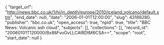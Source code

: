 {
  "target_url": "http://news.bbc.co.uk/1/hi/in_depth/europe/2010/iceland_volcano/default.stm", 
  "end_date": null, 
  "date": "2006-01-01T12:00:00", 
  "slug": 43188280, 
  "publisher": "bbc.co.uk", 
  "open_access": true, 
  "npld": true, 
  "title": "BBC News: Volcanic ash cloud", 
  "subjects": [], 
  "collections": [], 
  "record_id": "20060101T120000/Bx88FvoGvLLCAlRDtM6CSA==", 
  "scope": "root", 
  "start_date": null
}

